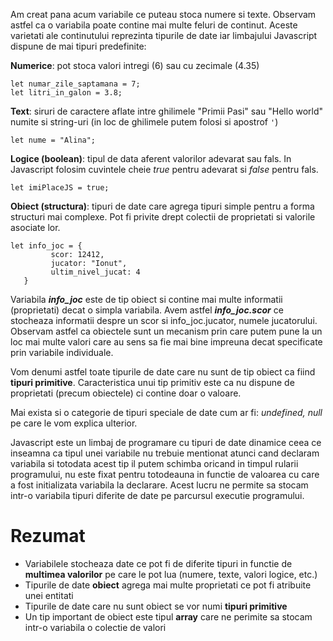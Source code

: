 Am creat pana acum variabile ce puteau stoca numere si texte. Observam astfel ca o variabila poate contine mai multe feluri de continut. Aceste varietati ale continutului reprezinta tipurile de date iar limbajului Javascript dispune de mai tipuri predefinite:

 **Numerice**: pot stoca valori intregi (6) sau cu zecimale (4.35)
```
let numar_zile_saptamana = 7;
let litri_in_galon = 3.8;
```
**Text**: siruri de caractere aflate intre ghilimele "Primii Pasi" sau "Hello world" numite si string-uri (in loc de ghilimele putem folosi si apostrof <code>'</code>)
```
let nume = "Alina";
```
 **Logice (boolean)**: tipul de data aferent valorilor adevarat sau fals. In Javascript folosim cuvintele cheie _true_ pentru adevarat si _false_ pentru fals.
```
let imiPlaceJS = true;
```
 **Obiect (structura)**: tipuri de date care agrega tipuri simple pentru a forma structuri mai complexe. Pot fi privite drept colectii de proprietati si valorile asociate lor.
```
let info_joc = {
         scor: 12412,
         jucator: "Ionut",
         ultim_nivel_jucat: 4
   }
```

Variabila ***info_joc*** este de tip obiect si contine mai multe informatii (proprietati) decat o simpla variabila. Avem astfel ***info_joc.scor*** ce stocheaza informatii despre un scor si info_joc.jucator, numele jucatorului. Observam astfel ca obiectele sunt un mecanism prin care putem pune la un loc mai multe valori care au sens sa fie mai bine impreuna decat specificate prin variabile individuale.

<p class="tip-box">Vom denumi astfel toate tipurile de date care nu sunt de tip obiect ca fiind <strong>tipuri primitive</strong>. Caracteristica unui tip primitiv este ca nu dispune de proprietati (precum obiectele) ci contine doar o valoare.
</p>

Mai exista si o categorie de tipuri speciale de date cum ar fi: *undefined, null* pe care le vom explica ulterior.

Javascript este un limbaj de programare cu tipuri de date dinamice ceea ce inseamna ca tipul unei variabile nu trebuie mentionat atunci cand declaram variabila si totodata acest tip il putem schimba oricand in timpul rularii programului, nu este fixat pentru totodeauna in functie de valoarea cu care a fost initializata variabila la declarare. Acest lucru ne permite sa stocam intr-o variabila tipuri diferite de date pe parcursul executie programului.

<div class="algovis" config-id="tipuri-date-1.json">
</div>

# Rezumat #
- Variabilele stocheaza date ce pot fi de diferite tipuri in functie de <strong>multimea valorilor</strong> pe care le pot lua (numere, texte, valori logice, etc.)
- Tipurile de date <strong>obiect</strong> agrega mai multe proprietati ce pot fi atribuite unei entitati
- Tipurile de date care nu sunt obiect se vor numi <strong>tipuri primitive</strong>
- Un tip important de obiect este tipul **array** care ne perimite sa stocam intr-o variabila o colectie de valori